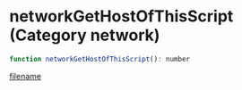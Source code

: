 # networkGetHostOfThisScript (Category network)

```js
function networkGetHostOfThisScript(): number
```

[filename](networkGetHostOfThisScript_m.md ':include')